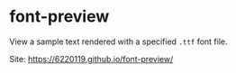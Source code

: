 # font-preview

View a sample text rendered with a specified `.ttf` font file.

Site: https://6220119.github.io/font-preview/
